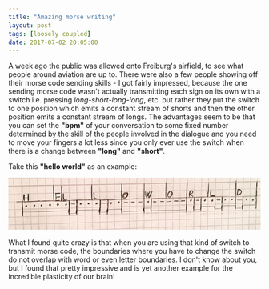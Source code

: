```yaml
---
title: "Amazing morse writing"
layout: post
tags: [loosely coupled]
date: 2017-07-02 20:05:00
---
```


A week ago the public was allowed onto Freiburg's airfield, to see
what people around aviation are up to. There were also a few people
showing off their morse code sending skills - I got fairly impressed,
because the one sending morse code wasn't actually transmitting each sign on its own with a switch i.e. pressing _long-short-long-long_, etc. but rather they put the switch to one position which emits a constant stream of shorts and then the other position emits a constant stream of longs. The advantages seem to be that you can set the __"bpm"__ of your conversation to some fixed number determined by the skill of the people involved in the dialogue and you need to move your fingers a lot less since you only ever use the switch when there is a change between __"long"__ and __"short"__.

Take this __"hello world"__ as an example:

![](/public/assets/hello-world-morse.JPG)

What I found quite crazy is that when you are using that kind of switch to transmit morse code, the boundaries where you have to change the switch do not overlap with word or even letter boundaries. I don't know about you, but I found that pretty impressive and is yet another example for the incredible plasticity of our brain!